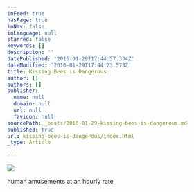 ```yaml
---
inFeed: true
hasPage: true
inNav: false
inLanguage: null
starred: false
keywords: []
description: ''
datePublished: '2016-01-29T17:44:57.334Z'
dateModified: '2016-01-29T17:44:23.573Z'
title: Kissing Bees is Dangerous
author: []
authors: []
publisher:
  name: null
  domain: null
  url: null
  favicon: null
sourcePath: _posts/2016-01-29-kissing-bees-is-dangerous.md
published: true
url: kissing-bees-is-dangerous/index.html
_type: Article

---
```

![](https://the-grid-user-content.s3-us-west-2.amazonaws.com/69afd50c-a4e7-49da-a818-685b886faea2.jpg)

human amusements at an hourly rate